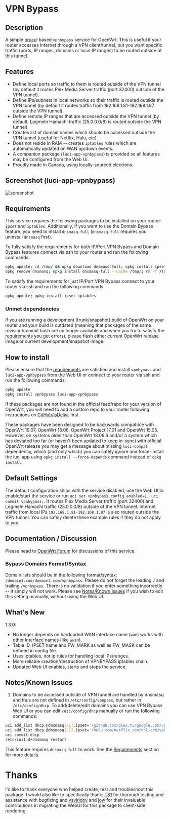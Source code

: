 <!-- markdownlint-disable MD013 -->

<!-- markdownlint-disable MD030 -->

# VPN Bypass

## Description

A simple [procd](https://openwrt.org/docs/techref/procd)-based `vpnbypass` service for OpenWrt. This is useful if your router accesses Internet through a VPN client/tunnel, but you want specific traffic (ports, IP ranges, domains or local IP ranges) to be routed outside of this tunnel.

## Features

-   Define local ports so traffic to them is routed outside of the VPN tunnel (by default it routes Plex Media Server traffic (port 32400) outside of the VPN tunnel).
-   Define IPs/subnets in local networks so their traffic is routed outside the VPN tunnel (by default it routes traffic from 192.168.1.81-192.168.1.87 outside the VPN tunnel).
-   Define remote IP ranges that are accessed outside the VPN tunnel (by default, LogmeIn Hamachi traffic (25.0.0.0/8) is routed outside the VPN tunnel).
-   Creates list of domain names which should be accessed outside the VPN tunnel (useful for Netflix, Hulu, etc).
-   Does not reside in RAM -- creates `iptables` rules which are automatically updated on WAN up/down events.
-   A companion package (`luci-app-vpnbypass`) is provided so all features may be configured from the Web UI.
-   Proudly made in Canada, using locally-sourced electrons.

## Screenshot (luci-app-vpnbypass)

![screenshot](https://docs.openwrt.melmac.net/vpnbypass/screenshots/screenshot02.png "screenshot")

## Requirements

This service requires the following packages to be installed on your router: `ipset` and `iptables`. Additionally, if you want to use the Domain Bypass feature, you need to install `dnsmasq-full` (`dnsmasq-full` requires you uninstall `dnsmasq` first).

To fully satisfy the requirements for both IP/Port VPN Bypass and Domain Bypass features connect via ssh to your router and run the following commands:

```sh
opkg update; cd /tmp/ && opkg download dnsmasq-full; opkg install ipset iptables libnettle8 libnetfilter-conntrack3;
opkg remove dnsmasq; opkg install dnsmasq-full --cache /tmp/; rm -f /tmp/dnsmasq-full*.ipk;
```

To satisfy the requirements for just IP/Port VPN Bypass connect to your router via ssh and run the following commands:

```sh
opkg update; opkg install ipset iptables
```

### Unmet dependencies

If you are running a development (trunk/snapshot) build of OpenWrt on your router and your build is outdated (meaning that packages of the same revision/commit hash are no longer available and when you try to satisfy the [requirements](#requirements) you get errors), please flash either current OpenWrt release image or current development/snapshot image.

## How to install

<!---
#### From Web UI/Luci
Navigate to System->Software page on your router and then perform the following actions:
1. Click "Update Lists"
2. Wait for the update process to finish.
3. In the "Download and install package:" field type ```vpnbypass luci-app-vpnbypass```
4. Click "OK" to install ```vpnbypass``` and ```luci-app-vpnbypass```

If you get an ```Unknown package 'vpnbypass'``` error, your router is not set up with the access to a repository containing these packages and you need to add the custom repository to your router first.

#### From console/ssh
--->

Please ensure that the [requirements](#requirements) are satisfied and install `vpnbypass` and `luci-app-vpnbypass` from the Web UI or connect to your router via ssh and run the following commands:

```sh
opkg update
opkg install vpnbypass luci-app-vpnbypass
```

If these packages are not found in the official feed/repo for your version of OpenWrt, you will need to add a custom repo to your router following instructions on [GitHub](https://docs.openwrt.melmac.net/#on-your-router)/[jsDelivr](https://cdn.jsdelivr.net/gh/stangri/docs.openwrt.melmac.net/README.md#on-your-router) first.

These packages have been designed to be backwards compatible with OpenWrt 19.07, OpenWrt 18.06, OpenWrt Project 17.01 and OpenWrt 15.05. However, on systems older than OpenWrt 18.06.6 and/or a system which has deviated too far (or haven't been updated to keep in-sync) with official OpenWrt release you may get a message about missing `luci-compat` dependency, which (and only which) you can safely ignore and force-install the luci app using `opkg install --force-depends` command instead of `opkg install`.

## Default Settings

The default configuration ships with the service disabled, use the Web UI to enable/start the service or run `uci set vpnbypass.config.enabled=1; uci commit vpnbypass;`. It routes Plex Media Server traffic (port 32400) and LogmeIn Hamachi traffic (25.0.0.0/8) outside of the VPN tunnel. Internet traffic from local IPs `192.168.1.81-192.168.1.87` is also routed outside the VPN tunnel. You can safely delete these example rules if they do not apply to you.

## Documentation / Discussion

Please head to [OpenWrt Forum](https://forum.openwrt.org/t/vpn-bypass-split-tunneling-service-luci-ui/1106) for discussions of this service.

### Bypass Domains Format/Syntax

Domain lists should be in the following format/syntax: `/domain1.com/domain2.com/vpnbypass`. Please do not forget the leading `/` and trailing `/vpnbypass`. There is no validation if you enter something incorrectly -- it simply will not work. Please see [Notes/Known Issues](#notesknown-issues) if you wish to edit this setting manually, without using the Web UI.

## What's New

1.3.0:

-   No longer depends on hardcoded WAN interface name (`wan`) works with other interface names (like `wwan`).
-   Table ID, IPSET name and FW_MARK as well as FW_MASK can be defined in config file.
-   Uses iptables, not ip rules for handling local IPs/ranges.
-   More reliable creation/destruction of VPNBYPASS iptables chain.
-   Updated Web UI enables, starts and stops the service.

## Notes/Known Issues

1.  Domains to be accessed outside of VPN tunnel are handled by dnsmasq and thus are not defined in `/etc/config/vpnpass`, but rather in `/etc/config/dhcp`. To add/delete/edit domains you can use VPN Bypass Web UI or you can edit `/etc/config/dhcp` manually or run the following commands:

```sh
uci add_list dhcp.@dnsmasq[-1].ipset='/github.com/plex.tv/google.com/vpnbypass'
uci add_list dhcp.@dnsmasq[-1].ipset='/hulu.com/netflix.com/nhl.com/vpnbypass'
uci commit dhcp
/etc/init.d/dnsmasq restart
```

This feature requires `dnsmasq-full` to work. See the [Requirements](#requirements) section for more details.

<!-- markdownlint-disable MD033 -->

<script defer src='https://static.cloudflareinsights.com/beacon.min.js' data-cf-beacon='{"token": "911798f2c34b45338f8f8182830a3eb6"}'></script>

# Thanks

I'd like to thank everyone who helped create, test and troubleshoot this package. I would also like to specifically thank: [T81](https://github.com/T81) for thorough testing and assistance with bugfixing and [vsviridov](https://github.com/vsviridov) and [jow](https://github.com/jow-) for their invaluable contributions in migrating the WebUI for this package to client-side rendering.

